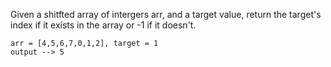 Given a shitfted array of intergers arr, and a target value, return the target's index 
if it exists in the array or -1 if it doesn't.
```
arr = [4,5,6,7,0,1,2], target = 1
output --> 5
```